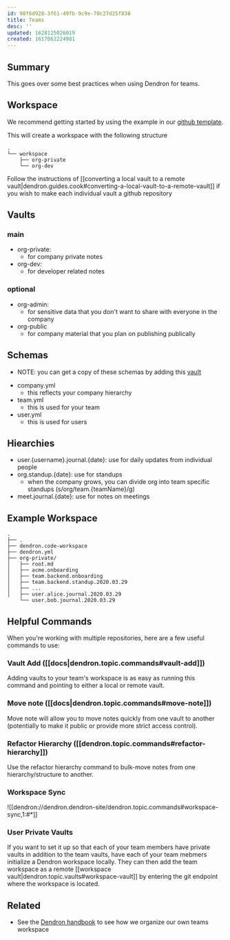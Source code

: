 ```yaml
---
id: 98f6d928-3f61-49fb-9c9e-70c27d25f838
title: Teams
desc: ''
updated: 1628125026019
created: 1617062224981
---
```


## Summary

This goes over some best practices when using Dendron for teams. 

<!-- To get started, you can use this [[quickstart|dendron.topic.teams.quickstart]]. -->

## Workspace

We recommend getting started by using the example in our [github template](https://github.com/dendronhq/org-workspace-template). 

This will create a workspace with the following structure

```
.
└── workspace
    ├── org-private
    └── org-dev
```

Follow the instructions of [[converting a local vault to a remote vault|dendron.guides.cook#converting-a-local-vault-to-a-remote-vault]] if you wish to make each individual vault a github repository

## Vaults

### main
- org-private: 
  - for company private notes
- org-dev: 
  - for developer related notes

### optional
- org-admin: 
  - for sensitive data that you don't want to share with everyone in the company 
- org-public
  - for company material that you plan on publishing publically

## Schemas
- NOTE: you can get a copy of these schemas by adding this [vault](https://github.com/dendronhq/schema-library/tree/main/vault)
<!-- -->
- company.yml
  - this reflects your company hierarchy
- team.yml
  - this is used for your team
- user.yml
  - this is used for users

## Hiearchies
- user.{username}.journal.{date}: use for daily updates from individual people
- org.standup.{date}: use for standups
  - when the company grows, you can divide org into team specific standups (s/org/team.{teamName}/g)
- meet.journal.{date}: use for notes on meetings

## Example Workspace

```
.
├── .
├── dendron.code-workspace
├── dendron.yml
├── org-private/
│   ├── root.md
│   ├── acme.onboarding
│   ├── team.backend.onboarding
│   ├── team.backend.standup.2020.03.29
│   ├── ...
│   ├── user.alice.journal.2020.03.29
    └── user.bob.journal.2020.03.29
```

## Helpful Commands

When you're working with multiple repositories, here are a few useful commands to use:

### Vault Add ([[docs|dendron.topic.commands#vault-add]])

Adding vaults to your team's workspace is as easy as running this command and pointing to either a local or remote vault.

### Move note ([[docs|dendron.topic.commands#move-note]])

Move note will allow you to move notes quickly from one vault to another (potentially to make it public or provide more strict access control).

### Refactor Hierarchy ([[dendron.topic.commands#refactor-hierarchy]])

Use the refactor hierarchy command to bulk-move notes from one hierarchy/structure to another.

### Workspace Sync

![[dendron://dendron.dendron-site/dendron.topic.commands#workspace-sync,1:#*]]

### User Private Vaults

If you want to set it up so that each of your team members have private vaults in addition to the team vaults, have each of your team mebmers initialize a Dendron workspace locally. They can then add the team workspace as a remote [[workspace vault|dendron.topic.vaults#workspace-vault]] by entering the git endpoint where the workspace is located.

## Related
- See the [Dendron handbook](https://handbook.dendron.so/notes/fc057be8-80e7-4a08-bca6-5bd6bc398eea.html) to see how we organize our own teams workspace 
